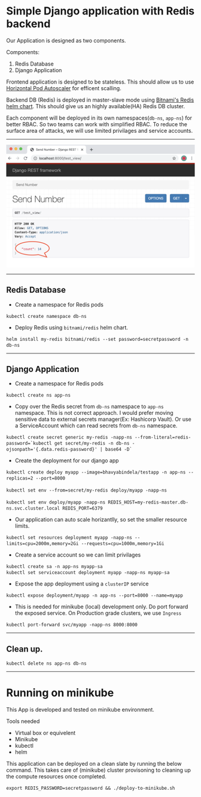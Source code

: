# Simple Django application with Redis backend

Our Application is designed as two components.

Components:
1. Redis Database
2. Django Application

Frontend application is designed to be stateless. This should allow us to use [Horizontal Pod Autoscaler](https://kubernetes.io/docs/tasks/run-application/horizontal-pod-autoscale/) for efficent scalling. 

Backend DB (Redis) is deployed in master-slave mode using [Bitnami's Redis helm chart](https://github.com/helm/charts/tree/master/stable/redis). This should give us an highly available(HA) Redis DB cluster.

Each component will be deployed in its own namespaces(`db-ns`, `app-ns`) for better RBAC. So two teams can work with simplified RBAC. To reduce the surface area of attacks, we will use limited privilages and service accounts.


---

![Application Screen Shot](AppScreenShot.png)

---
## Redis Database

*  Create a namespace for Redis pods
```
kubectl create namespace db-ns
```

* Deploy Redis using `bitnami/redis` helm chart.

```
helm install my-redis bitnami/redis --set password=secretpassword -n db-ns
```


---
## Django Application

*  Create a namespace for Redis pods
```
kubectl create ns app-ns
```

* Copy over the Redis secret from `db-ns` namespace to `app-ns` namespace.
This is not correct approach. I would prefer moving sensitive data to external secrets manager(Ex: Hashicorp Vault). Or use a ServiceAccount which can read secrets from `db-ns` namespace.
```
kubectl create secret generic my-redis -napp-ns --from-literal=redis-password=`kubectl get secret/my-redis -n db-ns -ojsonpath='{.data.redis-password}' | base64 -D`

```

* Create the deployment for our django app 
```
kubectl create deploy myapp --image=bhavyabindela/testapp -n app-ns --replicas=2 --port=8000

kubectl set env --from=secret/my-redis deploy/myapp -napp-ns

kubectl set env deploy/myapp -napp-ns REDIS_HOST=my-redis-master.db-ns.svc.cluster.local REDIS_PORT=6379 
```


* Our application can auto scale horizantlly, so set the smaller resource limits.
```
kubectl set resources deployment myapp -napp-ns --limits=cpu=2000m,memory=2Gi --requests=cpu=1000m,memory=1Gi
```


* Create a service account so we can limit privilages 
```
kubectl create sa -n app-ns myapp-sa
kubectl set serviceaccount deployment myapp -napp-ns myapp-sa
```


* Expose the app deployment using a `clusterIP` service
```
kubectl expose deployment/myapp -n app-ns --port=8000 --name=myapp
```
* This is needed for minikube (local) development only. Do port forward the exposed service. On Production grade clusters, we use `Ingress`
```
kubectl port-forward svc/myapp -napp-ns 8000:8000
```


---

## Clean up.

```
kubectl delete ns app-ns db-ns
```

---

# Running on minikube

This App is developed and tested on minikube environment.

Tools needed

* Virtual box or equivelent
* Minikube
* kubectl
* helm

This application can be deployed on a clean slate by running the below command. This takes care of (minikube) cluster provisoning to cleaning up the compute resources once completed.
```
export REDIS_PASSWORD=secretpassword && ./deploy-to-minikube.sh
```

